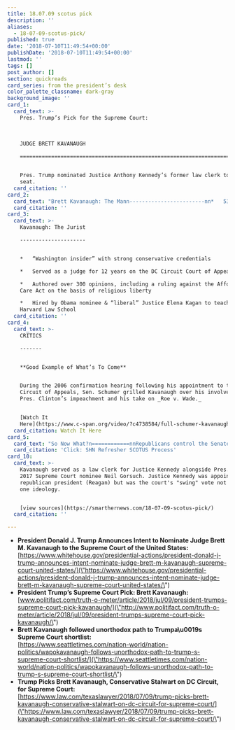 ```yaml
---
title: 18.07.09 scotus pick
description: ''
aliases:
  - 18-07-09-scotus-pick/
published: true
date: '2018-07-10T11:49:54+00:00'
publishDate: '2018-07-10T11:49:54+00:00'
lastmod: ''
tags: []
post_author: []
section: quickreads
card_series: from the president’s desk
color_palette_classname: dark-gray
background_image: ''
card_1:
  card_text: >-
    Pres. Trump’s Pick for the Supreme Court:  
      
      
      
    JUDGE BRETT KAVANAUGH

    ==========================================================================


    Pres. Trump nominated Justice Anthony Kennedy’s former law clerk to fill his
    seat.
  card_citation: ''
card_2:
  card_text: "Brett Kavanaugh: The Mann------------------------nn*   53-year-old Catholicn*   Lead author of the ax1CStarr Reportax1D, which led to the impeachment of Pres. Bill Clintonn*   Part of the legal team that helped George W. Bush secure the White House in 2000n*   Met his wife at the White House one day before 9/11 when was associateA counsel for Pres. Bushn*   Ran the Boston Marathon twice"
  card_citation: ''
card_3:
  card_text: >-
    Kavanaugh: The Jurist

    ---------------------


    *   “Washington insider” with strong conservative credentials

    *   Served as a judge for 12 years on the DC Circuit Court of Appeals

    *   Authored over 300 opinions, including a ruling against the Affordable
    Care Act on the basis of religious liberty

    *   Hired by Obama nominee & “liberal” Justice Elena Kagan to teach at
    Harvard Law School
  card_citation: ''
card_4:
  card_text: >-
    CRITICS

    -------


    **Good Example of What’s To Come**


    During the 2006 confirmation hearing following his appointment to the D.C.
    Circuit of Appeals, Sen. Schumer grilled Kavanaugh over his involvement in
    Pres. Clinton’s impeachment and his take on _Roe v. Wade._


    [Watch It
    Here](https://www.c-span.org/video/?c4738584/full-schumer-kavanaugh)
  card_citation: Watch It Here
card_5:
  card_text: "So Now What?n============nnRepublicans control the Senate by a 50-49 majority due to Sen. John McCain’s prolonged absence, limiting the impact of any efforts by the Democrats to thwart Trumpax19s nominee.nn[Click: SHN Refresher SCOTUS Process](https://smarthernews.com/18-07-09-scotus-new-justice-pick/)"
  card_citation: 'Click: SHN Refresher SCOTUS Process'
card_10:
  card_text: >-
    Kavanaugh served as a law clerk for Justice Kennedy alongside Pres. Trump's
    2017 Supreme Court nominee Neil Gorsuch. Justice Kennedy was appointed by a
    republican president (Reagan) but was the court's "swing" vote not wedded to
    one ideology.


    [view sources](https://smarthernews.com/18-07-09-scotus-pick/)
  card_citation: ''

---
```

*   **President Donald J. Trump Announces Intent to Nominate Judge Brett M. Kavanaugh to the Supreme Court of the United States:** [https://www.whitehouse.gov/presidential-actions/president-donald-j-trump-announces-intent-nominate-judge-brett-m-kavanaugh-supreme-court-united-states/](\"https://www.whitehouse.gov/presidential-actions/president-donald-j-trump-announces-intent-nominate-judge-brett-m-kavanaugh-supreme-court-united-states/\")
*   **President Trump’s Supreme Court Pick: Brett Kavanaugh:**  
    [www.politifact.com/truth-o-meter/article/2018/jul/09/president-trumps-supreme-court-pick-kavanaugh/](\"http://www.politifact.com/truth-o-meter/article/2018/jul/09/president-trumps-supreme-court-pick-kavanaugh/\")
*   **Brett Kavanaugh followed unorthodox path to Trumpa\\u0019s Supreme Court shortlist:**  
    [https://www.seattletimes.com/nation-world/nation-politics/wapokavanaugh-follows-unorthodox-path-to-trump-s-supreme-court-shortlist/](\"https://www.seattletimes.com/nation-world/nation-politics/wapokavanaugh-follows-unorthodox-path-to-trump-s-supreme-court-shortlist/\")
*   **Trump Picks Brett Kavanaugh, Conservative Stalwart on DC Circuit, for Supreme Court:**  
    [https://www.law.com/texaslawyer/2018/07/09/trump-picks-brett-kavanaugh-conservative-stalwart-on-dc-circuit-for-supreme-court/](\"https://www.law.com/texaslawyer/2018/07/09/trump-picks-brett-kavanaugh-conservative-stalwart-on-dc-circuit-for-supreme-court/\")